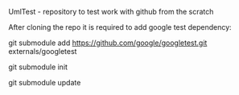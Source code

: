 UmlTest - repository to test work with github from the scratch

After cloning the repo it is required to add google test dependency:


git submodule add https://github.com/google/googletest.git externals/googletest

git submodule init

git submodule update
